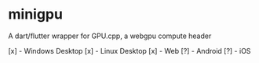 # minigpu
 A dart/flutter wrapper for GPU.cpp, a webgpu compute header

 [x] - Windows Desktop
 [x] - Linux Desktop
 [x] - Web
 [?] - Android
 [?] - iOS
